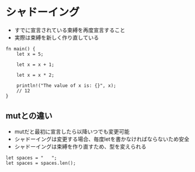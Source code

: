 # シャドーイング
- すでに宣言されている束縛を再度宣言すること
- 実際は束縛を新しく作り直している
```
fn main() {
    let x = 5;

    let x = x + 1;

    let x = x * 2;

    println!("The value of x is: {}", x);
    // 12
}
```
## mutとの違い
- mutだと最初に宣言したら以降いつでも変更可能
- シャドーイングは変更する場合、毎度letを書かなければならないため安全
- シャドーイングは束縛を作り直すため、型を変えられる
```
let spaces = "   ";
let spaces = spaces.len();
```
